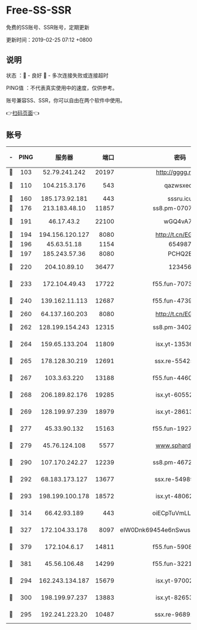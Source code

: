 # Free-SS-SSR

免费的SS账号、SSR账号，定期更新

更新时间：2019-02-25 07:12 +0800

## 说明

状态     ：🙂 - 良好 🙁 - 多次连接失败或连接超时

PING值   ：不代表真实使用中的速度，仅供参考。

账号兼容SS、SSR，你可以自由在两个软件中使用。

👉[扫码页面](https://liesauer.github.io/free-ss-ssr.github.io/)👈

## 账号

|-|PING|服务器|端口|密码|加密方式|区域|
|:----:|:----:|:-----:|-----:|:----:|:----:|:----:|
|🙂|103|52.79.241.242|20197|http://gggg.rocks|chacha20|KR|
|🙂|110|104.215.3.176|543|qazwsxedc|aes-256-gcm|JP|
|🙂|160|185.173.92.181|443|sssru.icu|rc4-md5|RU|
|🙂|176|213.183.48.10|11857|ss8.pm-07077864|rc4-md5|RU|
|🙂|191|46.17.43.2|22100|wGQ4vA7D|aes-256-gcm|RU|
|🙂|194|194.156.120.127|8080|http://t.cn/EGJIyrl|rc4-md5|RU|
|🙂|196|45.63.51.18|1154|654987|chacha20|US|
|🙂|197|185.243.57.36|8080|PCHQ2E|rc4-md5|US|
|🙂|220|204.10.89.10|36477|123456|aes-256-cfb|US|
|🙂|233|172.104.49.43|17722|f55.fun-70732779|aes-256-cfb|SG|
|🙂|240|139.162.11.113|12687|f55.fun-47392375|aes-256-cfb|SG|
|🙂|260|64.137.160.203|8080|http://t.cn/EGJIyrl|rc4-md5|CA|
|🙂|262|128.199.154.243|12315|ss8.pm-34025795|aes-256-cfb|SG|
|🙂|264|159.65.133.204|11809|isx.yt-13536858|aes-256-cfb|SG|
|🙂|265|178.128.30.219|12691|ssx.re-55425348|aes-256-cfb|SG|
|🙂|267|103.3.63.220|13188|f55.fun-44609917|aes-256-cfb|SG|
|🙂|268|206.189.82.176|19285|isx.yt-60552819|aes-256-cfb|SG|
|🙂|269|128.199.97.239|18979|isx.yt-28613009|aes-256-cfb|SG|
|🙂|277|45.33.90.132|15163|f55.fun-19270599|aes-256-cfb|US|
|🙂|279|45.76.124.108|5577|www.sphard.com|aes-256-cfb|AU|
|🙂|290|107.170.242.27|12239|ss8.pm-46728067|aes-256-cfb|US|
|🙂|292|68.183.173.127|13677|ssx.re-54989679|aes-256-cfb|US|
|🙂|293|198.199.100.178|18572|isx.yt-48062937|aes-256-cfb|US|
|🙂|314|66.42.93.189|443|oiECpTuVmLLxk4Ts|aes-256-cfb|US|
|🙂|327|172.104.33.178|8097|eIW0Dnk69454e6nSwuspv9DmS201tQ0D|aes-256-cfb|SG|
|🙂|379|172.104.6.17|14811|f55.fun-59087446|aes-256-cfb|US|
|🙂|381|45.56.106.48|14299|f55.fun-32217905|aes-256-cfb|US|
|🙂|294|162.243.134.187|15679|isx.yt-97002666|aes-256-cfb|US|
|🙂|300|198.199.97.237|13883|isx.yt-82653144|aes-256-cfb|US|
|🙁|295|192.241.223.20|10487|ssx.re-96891906|aes-256-cfb|US|
